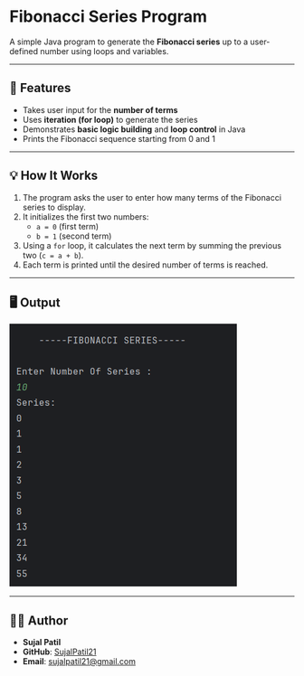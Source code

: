 # Fibonacci Series Program

A simple Java program to generate the **Fibonacci series** up to a user-defined number using loops and variables.

---

## 🧩 Features
- Takes user input for the **number of terms**  
- Uses **iteration (for loop)** to generate the series  
- Demonstrates **basic logic building** and **loop control** in Java  
- Prints the Fibonacci sequence starting from 0 and 1  

---

## 💡 How It Works
1. The program asks the user to enter how many terms of the Fibonacci series to display.  
2. It initializes the first two numbers:  
   - `a = 0` (first term)  
   - `b = 1` (second term)  
3. Using a `for` loop, it calculates the next term by summing the previous two (`c = a + b`).  
4. Each term is printed until the desired number of terms is reached.  

---

## 🖥️ Output
![Program Output](Output.png)

---

## 🧑‍💻 Author
- **Sujal Patil**  
- **GitHub**: [SujalPatil21](https://github.com/SujalPatil21)  
- **Email**: sujalpatil21@gmail.com
